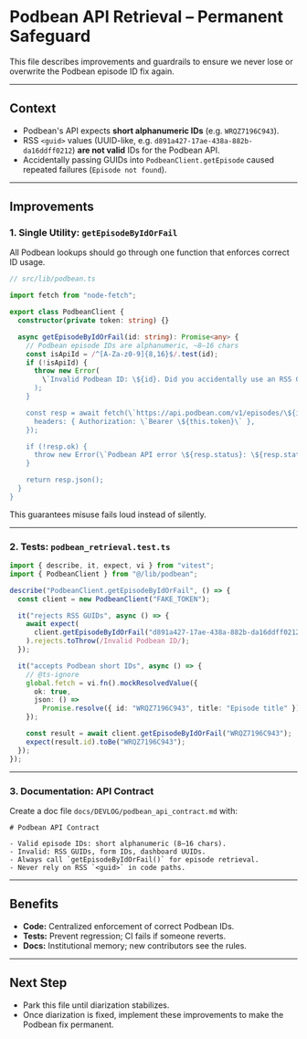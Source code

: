 # Podbean API Retrieval – Permanent Safeguard

This file describes improvements and guardrails to ensure we never lose or overwrite the Podbean episode ID fix again.

---

## Context

- Podbean's API expects **short alphanumeric IDs** (e.g. `WRQZ7196C943`).
- RSS `<guid>` values (UUID-like, e.g. `d891a427-17ae-438a-882b-da16ddff0212`) **are not valid** IDs for the Podbean API.
- Accidentally passing GUIDs into `PodbeanClient.getEpisode` caused repeated failures (`Episode not found`).

---

## Improvements

### 1. Single Utility: `getEpisodeByIdOrFail`

All Podbean lookups should go through one function that enforces correct ID usage.

```ts
// src/lib/podbean.ts

import fetch from "node-fetch";

export class PodbeanClient {
  constructor(private token: string) {}

  async getEpisodeByIdOrFail(id: string): Promise<any> {
    // Podbean episode IDs are alphanumeric, ~8–16 chars
    const isApiId = /^[A-Za-z0-9]{8,16}$/.test(id);
    if (!isApiId) {
      throw new Error(
        \`Invalid Podbean ID: \${id}. Did you accidentally use an RSS GUID instead of an episode_id?\`
      );
    }

    const resp = await fetch(\`https://api.podbean.com/v1/episodes/\${id}\`, {
      headers: { Authorization: \`Bearer \${this.token}\` },
    });

    if (!resp.ok) {
      throw new Error(\`Podbean API error \${resp.status}: \${resp.statusText}\`);
    }

    return resp.json();
  }
}
```

This guarantees misuse fails loud instead of silently.

---

### 2. Tests: `podbean_retrieval.test.ts`

```ts
import { describe, it, expect, vi } from "vitest";
import { PodbeanClient } from "@/lib/podbean";

describe("PodbeanClient.getEpisodeByIdOrFail", () => {
  const client = new PodbeanClient("FAKE_TOKEN");

  it("rejects RSS GUIDs", async () => {
    await expect(
      client.getEpisodeByIdOrFail("d891a427-17ae-438a-882b-da16ddff0212"),
    ).rejects.toThrow(/Invalid Podbean ID/);
  });

  it("accepts Podbean short IDs", async () => {
    // @ts-ignore
    global.fetch = vi.fn().mockResolvedValue({
      ok: true,
      json: () =>
        Promise.resolve({ id: "WRQZ7196C943", title: "Episode title" }),
    });

    const result = await client.getEpisodeByIdOrFail("WRQZ7196C943");
    expect(result.id).toBe("WRQZ7196C943");
  });
});
```

---

### 3. Documentation: API Contract

Create a doc file `docs/DEVLOG/podbean_api_contract.md` with:

```
# Podbean API Contract

- Valid episode IDs: short alphanumeric (8–16 chars).
- Invalid: RSS GUIDs, form IDs, dashboard UUIDs.
- Always call `getEpisodeByIdOrFail()` for episode retrieval.
- Never rely on RSS `<guid>` in code paths.
```

---

## Benefits

- **Code:** Centralized enforcement of correct Podbean IDs.
- **Tests:** Prevent regression; CI fails if someone reverts.
- **Docs:** Institutional memory; new contributors see the rules.

---

## Next Step

- Park this file until diarization stabilizes.
- Once diarization is fixed, implement these improvements to make the Podbean fix permanent.
